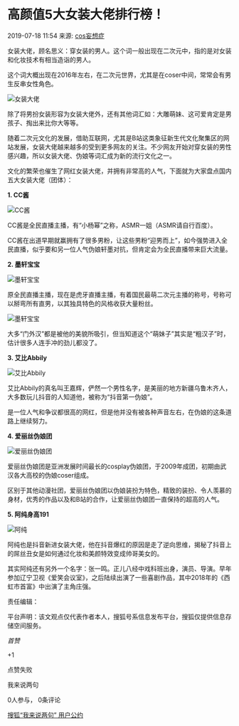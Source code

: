 # 高颜值5大女装大佬排行榜！

2019-07-18 11:54 来源: [cos妄想症](https://www.sohu.com/a/327661365_120127986?spm=smpc.content-abroad.content.1.1730982590106IM47DR3)

女装大佬，顾名思义：穿女装的男人。这个词一般出现在二次元中，指的是对女装和化妆技术有相当造诣的男人。

这个词大概出现在2016年左右，在二次元世界，尤其是在coser中间，常常会有男生反串女性角色。

![女装大佬](http://5b0988e595225.cdn.sohucs.com/images/20190718/975162ca536649f79e4c7cd1cd1f4b44.jpeg)

除了将男扮女装形容为女装大佬外，还有其他词汇如：大雕萌妹、这可爱肯定是男孩子、掏出来比你大等等。

随着二次元文化的发展，借助互联网，尤其是B站这类象征新生代文化聚集区的网站发展，女装大佬越来越多的受到更多网友的关注。不少网友开始对穿女装的男性感兴趣，所以女装大佬、伪娘等词汇成为新的流行文化之一。

文化的繁荣也催生了网红女装大佬，并拥有非常高的人气，下面就为大家盘点国内五大女装大佬（团体）：

**1. CC酱**

![CC酱](//5b0988e595225.cdn.sohucs.com/images/20190718/b729315c619149c3bc892495845cff12.jpeg)

CC酱是全民直播主播，有“小杨幂”之称，ASMR一姐（ASMR请自行百度）。

CC酱在出道早期就赢拥有了很多男粉，让这些男粉“迎男而上”，如今强势进入全民直播，似乎要和另一位人气伪娘轩墨对抗，但肯定会为全民直播带来巨大流量。

**2. 墨轩宝宝**

![墨轩宝宝](//5b0988e595225.cdn.sohucs.com/images/20190718/7c9647589c0045758b2def31a361fda6.jpeg)

原全民直播主播，现在是虎牙直播主播，有着国民最萌二次元主播的称号，号称可以掰弯所有直男，以其独具特色的风格收获大量粉丝。

![墨轩宝宝](http://5b0988e595225.cdn.sohucs.com/images/20190718/0bc10a5e8b4f45fdac81e03180ef0757.jpeg)

大多“门外汉”都是被他的美貌所吸引，但当知道这个“萌妹子”其实是“粗汉子”时，估计很多人连手冲的劲儿都没了。

**3. 艾比Abbily**

![艾比Abbily](//5b0988e595225.cdn.sohucs.com/images/20190718/cd9cf4dc4b524db0a49f458c5b738792.jpeg)

艾比Abbily的真名叫王嘉辉，俨然一个男性名字，是美丽的地方新疆乌鲁木齐人，大多数玩儿抖音的人知道他，被称为“抖音第一伪娘”。

是一位人气和争议都很高的网红，但是他并没有被各种声音左右，在伪娘的这条道路上继续努力。

**4. 爱丽丝伪娘团**

![爱丽丝伪娘团](//5b0988e595225.cdn.sohucs.com/images/20190718/059c45059e7243a09c13909729754cf0.jpeg)

爱丽丝伪娘团是亚洲发展时间最长的cosplay伪娘团，于2009年成团，初期由武汉各大高校的伪娘coser组成。

区别于其他动漫社团，爱丽丝伪娘团以伪娘装扮为特色，精致的装扮、令人羡慕的身材，优秀的作品以及和B站的合作，让爱丽丝伪娘团一直保持的超高的人气。

**5. 阿纯身高191**

![阿纯](//5b0988e595225.cdn.sohucs.com/images/20190718/81e29c464abc441f9613e8a7d0711336.jpeg)

阿纯也是抖音新进女装大佬，他在抖音爆红的原因是走了逆向思维，揭秘了抖音上的屌丝丑女是如何通过化妆和美颜特效变成帅哥美女的。

其实阿纯还有另外一个名字：张一鸣。正儿八经中戏科班出身，演员、导演。早年参加辽宁卫视《爱笑会议室》，之后陆续出演了一些喜剧作品，其中2018年的《西虹市首富》中出演了主角庄强。

责任编辑：

平台声明：该文观点仅代表作者本人，搜狐号系信息发布平台，搜狐仅提供信息存储空间服务。

_首赞_

+1

点赞失败

我来说两句

0人参与， 0条评论

[搜狐“我来说两句” 用户公约](http://zt.pinglun.sohu.com/s2014/sljyhgy/index.shtml)